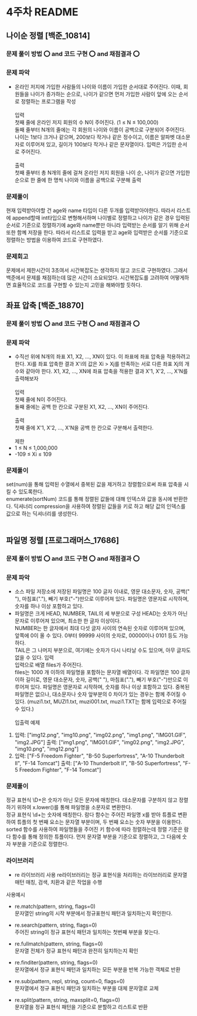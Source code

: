 # 4주차 README

## 나이순 정렬 [백준_10814]
### 문제 풀이 방법 ⭕ and 코드 구현 ⭕ and 채점결과 ⭕
### 문제 파악
- 온라인 저지에 가입한 사람들의 나이와 이름이 가입한 순서대로 주어진다. 이때, 회원들을 나이가 증가하는 순으로, 나이가 같으면 먼저 가입한 사람이 앞에 오는 순서로 정렬하는 프로그램을 작성<br/><br/>
입력<br/>
첫째 줄에 온라인 저지 회원의 수 N이 주어진다. (1 ≤ N ≤ 100,000)<br/>
둘째 줄부터 N개의 줄에는 각 회원의 나이와 이름이 공백으로 구분되어 주어진다. 나이는 1보다 크거나 같으며, 200보다 작거나 같은 정수이고, 이름은 알파벳 대소문자로 이루어져 있고, 길이가 100보다 작거나 같은 문자열이다. 입력은 가입한 순서로 주어진다.<br/><br/>
출력<br/>
첫째 줄부터 총 N개의 줄에 걸쳐 온라인 저지 회원을 나이 순, 나이가 같으면 가입한 순으로 한 줄에 한 명씩 나이와 이름을 공백으로 구분해 출력

### 문제풀이
현재 입력받아야할 건 age와 name 타입이 다른 두개를 입력받아야한다. 따라서 리스트에 append할때 int타입으로 변형해서하며 나이별로 정렬하고 나이가 같은 경우 입력된 순서로 기준으로 정렬하기에 age와 name뿐만 아니라 입력받는 순서를 알기 위해 순서 또한 함꼐 저장을 한다. 따라서 리스트로 입력을 받고 age와 입력받은 순서를 기준으로 정렬하는 방법을 이용하여 코드로 구현하였다.

### 문제회고
문제에서 제한시간이 3초여서 시간복잡도는 생각하지 않고 코드로 구현하였다. 그래서 백준에서 문제를 채점하는데 많은 시간이 소요되었다. 시간복잡도를 고려하여 어떻게하면 효율적으로 코드를 구현할 수 있는지 고민을 해봐야할 듯하다.

## 좌표 압축 [백준_18870]
### 문제 풀이 방법 ⭕ and 코드 구현 ⭕ and 채점결과 ⭕
### 문제 파악
- 수직선 위에 N개의 좌표 X1, X2, ..., XN이 있다. 이 좌표에 좌표 압축을 적용하려고 한다.
Xi를 좌표 압축한 결과 X'i의 값은 Xi > Xj를 만족하는 서로 다른 좌표 Xj의 개수와 같아야 한다.
X1, X2, ..., XN에 좌표 압축을 적용한 결과 X'1, X'2, ..., X'N를 출력해보자<br/><br/>
입력<br/>
첫째 줄에 N이 주어진다.<br/>
둘째 줄에는 공백 한 칸으로 구분된 X1, X2, ..., XN이 주어진다.<br/><br/>
출력<br/>
첫째 줄에 X'1, X'2, ..., X'N을 공백 한 칸으로 구분해서 출력한다.<br/><br/>
제한<br/>
- 1 ≤ N ≤ 1,000,000
- -109 ≤ Xi ≤ 109

### 문제풀이
set(num)을 통해 입력된 수열에서 중복된 값을 제거하고 정렬함으로써 좌표 압축을 시킬 수 있도록한다.<br/>
enumerate(sortNum) 코드를 통해 정렬된 값들에 대해 인덱스와 값을 동시에 반환한다. 딕셔너리 compression을 사용하여 정렬된 값들을 키로 하고 해당 값의 인덱스를 값으로 하는 딕셔너리를 생성한다.<br/><br/>

## 파일명 정렬 [프로그래머스_17686]
### 문제 풀이 방법 ⭕ and 코드 구현 ⭕ and 채점결과 ⭕
### 문제 파악
- 소스 파일 저장소에 저장된 파일명은 100 글자 이내로, 영문 대소문자, 숫자, 공백(" "), 마침표("."), 빼기 부호("-")만으로 이루어져 있다. 파일명은 영문자로 시작하며, 숫자를 하나 이상 포함하고 있다.
- 파일명은 크게 HEAD, NUMBER, TAIL의 세 부분으로 구성
HEAD는 숫자가 아닌 문자로 이루어져 있으며, 최소한 한 글자 이상이다.<br/>
NUMBER는 한 글자에서 최대 다섯 글자 사이의 연속된 숫자로 이루어져 있으며, 앞쪽에 0이 올 수 있다. 0부터 99999 사이의 숫자로, 00000이나 0101 등도 가능하다.<br/>
TAIL은 그 나머지 부분으로, 여기에는 숫자가 다시 나타날 수도 있으며, 아무 글자도 없을 수 있다.
입력<br/>
입력으로 배열 files가 주어진다.<br/>
files는 1000 개 이하의 파일명을 포함하는 문자열 배열이다.
각 파일명은 100 글자 이하 길이로, 영문 대소문자, 숫자, 공백(" "), 마침표("."), 빼기 부호("-")만으로 이루어져 있다. 파일명은 영문자로 시작하며, 숫자를 하나 이상 포함하고 있다.
중복된 파일명은 없으나, 대소문자나 숫자 앞부분의 0 차이가 있는 경우는 함께 주어질 수 있다. (muzi1.txt, MUZI1.txt, muzi001.txt, muzi1.TXT는 함께 입력으로 주어질 수 있다.)<br/><br/>
입출력 예제<br/>
1. 입력: ["img12.png", "img10.png", "img02.png", "img1.png", "IMG01.GIF", "img2.JPG"]
출력: ["img1.png", "IMG01.GIF", "img02.png", "img2.JPG", "img10.png", "img12.png"]<br/>
2. 입력: ["F-5 Freedom Fighter", "B-50 Superfortress", "A-10 Thunderbolt II", "F-14 Tomcat"]
출력: ["A-10 Thunderbolt II", "B-50 Superfortress", "F-5 Freedom Fighter", "F-14 Tomcat"]

### 문제풀이
정규 표현식 \D+은 숫자가 아닌 모든 문자에 매칭한다. 대소문자를 구분하지 않고 정렬하기 위하여 x.lower()를 통해 파일명을 소문자로 변환한다.<br/>
정규 표현식 \d+는 숫자에 매칭한다. 람다 함수는 주어진 파일명 x를 받아 튜플로 변환하여 튜플의 첫 번째 요소는 문자열 부분이며, 두 번째 요소는 숫자 부분을 이용한다.<br/>
sorted 함수를 사용하여 파일명들을 주어진 키 함수에 따라 정렬하는데 정렬 기준은 람다 함수를 통해 정의한 튜플이다. 먼저 문자열 부분을 기준으로 정렬하고, 그 다음에 숫자 부분을 기준으로 정렬한다.<br/>

### 라이브러리
- re 라이브러리 사용
re라이브러리는 정규 표현식을 처리하는 라이브러리로 문자열 매턴 매칭, 검색, 치환과 같은 작업을 수행

사용예시
- re.match(pattern, string, flags=0)<br/>
문자열인 string의 시작 부분에서 정규표현식 패턴과 일치하는지 확인한다.

- re.search(pattern, string, flags=0)<br/>
주어진 string이 정규 표현식 패턴과 일치하는 첫번째 부분을 찾는다.

- re.fullmatch(pattern, string, flags=0)<br/>
문자열 전체가 정규 표현식 패턴과 완전히 일치하는지 확인

- re.finditer(pattern, string, flags=0)<br/>
문자열에서 정규 표현식 패턴과 일치하는 모든 부분을 반복 가능한 객체로 반환

- re.sub(pattern, repl, string, count=0, flags=0)<br/>
문자열에서 정규 표현식 패턴과 일치하는 부분을 대체 문자열로 교체

- re.split(pattern, string, maxsplit=0, flags=0)<br/>
문자열을 정규 표현식 패턴을 기준으로 분할하고 리스트로 반환
